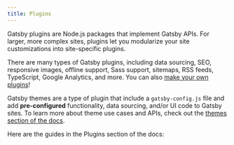 ```yaml
---
title: Plugins
---
```


Gatsby plugins are Node.js packages that implement Gatsby APIs. For larger, more complex sites, plugins let you modularize your site customizations into site-specific plugins.

There are many types of Gatsby plugins, including data sourcing, SEO, responsive images, offline support, Sass support, sitemaps, RSS feeds, TypeScript, Google Analytics, and more. You can also [make your own plugins](/docs/creating-plugins/)!

Gatsby themes are a type of plugin that include a `gatsby-config.js` file and add **pre-configured** functionality, data sourcing, and/or UI code to Gatsby sites. To learn more about theme use cases and APIs, check out the [themes section of the docs](/docs/themes/).

Here are the guides in the Plugins section of the docs:

<GuideList slug={props.slug} />
